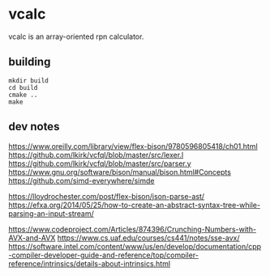 # vcalc

vcalc is an array-oriented rpn calculator.

## building

```console
mkdir build
cd build
cmake ..
make
```

## dev notes

https://www.oreilly.com/library/view/flex-bison/9780596805418/ch01.html
https://github.com/lkirk/vcfql/blob/master/src/lexer.l
https://github.com/lkirk/vcfql/blob/master/src/parser.y
https://www.gnu.org/software/bison/manual/bison.html#Concepts
https://github.com/simd-everywhere/simde

https://lloydrochester.com/post/flex-bison/json-parse-ast/
https://efxa.org/2014/05/25/how-to-create-an-abstract-syntax-tree-while-parsing-an-input-stream/

https://www.codeproject.com/Articles/874396/Crunching-Numbers-with-AVX-and-AVX
https://www.cs.uaf.edu/courses/cs441/notes/sse-avx/
https://software.intel.com/content/www/us/en/develop/documentation/cpp-compiler-developer-guide-and-reference/top/compiler-reference/intrinsics/details-about-intrinsics.html

